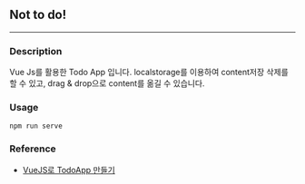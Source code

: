 ## Not to do!

<hr/>

### Description

Vue Js를 활용한 Todo App 입니다. localstorage를 이용하여 content저장 삭제를 할 수 있고, drag & drop으로 content를 옮길 수 있습니다.

### Usage

```
npm run serve
```

### Reference

- [VueJS로 TodoApp 만들기](https://velog.io/@imyourgenie/Vue.js-Todo-App-%ED%94%84%EB%A1%9C%EC%A0%9D%ED%8A%B8-%EA%B5%AC%ED%98%84)
